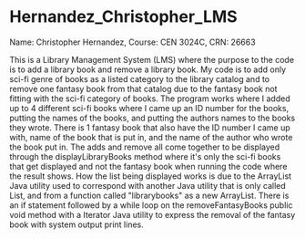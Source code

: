 # Hernandez_Christopher_LMS

Name: Christopher Hernandez, Course: CEN 3024C, CRN: 26663

This is a Library Management System (LMS) where the purpose to the code is to add a library book and remove a library book. My code is to add only sci-fi genre of books as a listed category to the library catalog and to remove one fantasy book from that catalog due to the fantasy book not fitting with the sci-fi category of books. The program works where I added up to 4 different sci-fi books where I came up an ID number for the books, putting the names of the books, and putting the authors names to the books they wrote. There is 1 fantasy book that also have the ID number I came up with, name of the book that is put in, and the name of the author who wrote the book put in. The adds and remove all come together to be displayed through the displayLibraryBooks method where it's only the sci-fi books that get displayed and not the fantasy book when running the code where the result shows. How the list being displayed works is due to the ArrayList Java utility used to correspond with another Java utility that is only called List, and from a function called "librarybooks" as a new ArrayList. There is an if statement followed by a while loop on the removeFantasyBooks public void method with a Iterator Java utility to express the removal of the fantasy book with system output print lines.
